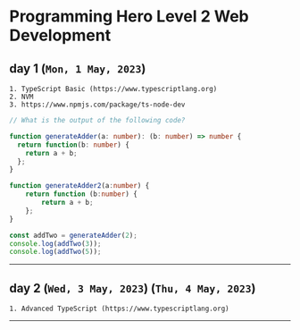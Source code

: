 # Programming Hero Level 2 Web Development

## day 1 (`Mon, 1 May, 2023`)

```note
1. TypeScript Basic (https://www.typescriptlang.org)
2. NVM
3. https://www.npmjs.com/package/ts-node-dev
```

```ts
// What is the output of the following code?

function generateAdder(a: number): (b: number) => number {
  return function(b: number) {
    return a + b;
  };
}

function generateAdder2(a:number) {
    return function (b:number) {
        return a + b;
    };
}

const addTwo = generateAdder(2);
console.log(addTwo(3));
console.log(addTwo(5));
```

---

## day 2 (`Wed, 3 May, 2023`) (`Thu, 4 May, 2023`)

```note
1. Advanced TypeScript (https://www.typescriptlang.org)
```

---
